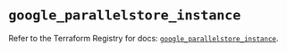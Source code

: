 # `google_parallelstore_instance`

Refer to the Terraform Registry for docs: [`google_parallelstore_instance`](https://registry.terraform.io/providers/hashicorp/google/6.46.0/docs/resources/parallelstore_instance).
